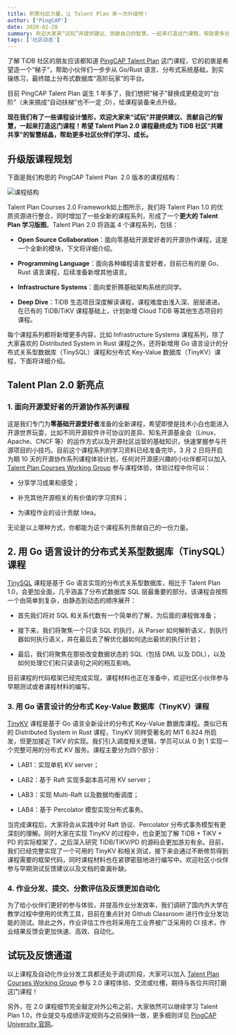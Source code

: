 ```yaml
---
title: 积聚社区力量，让 Talent Plan 来一次升级吧！
author: ['PingCAP']
date: 2020-02-28
summary: 欢迎大家来“试玩”并提供建议、贡献自己的智慧，一起来打造这门课程，帮助更多社区伙伴们学习、成长！
tags: ['社区动态']
---
```


了解 TiDB 社区的朋友应该都知道 [PingCAP Talent Plan](https://university.pingcap.com/talent-plan/) 这门课程，它的初衷是希望造一个“梯子”，帮助小伙伴们一步步从 Go/Rust 语言、分布式系统基础，到实操练习，最终踏上分布式数据库“高阶玩家”的平台。

目前 PingCAP Talent Plan 诞生 1 年多了，我们想把“梯子”替换成更稳定的“台阶”（未来搞成“自动扶梯”也不一定 ;D），给课程装备来点升级。

**现在我们有了一些课程设计雏形，欢迎大家来“试玩”并提供建议、贡献自己的智慧，一起来打造这门课程！希望 Talent Plan 2.0 课程最终成为 TiDB 社区“共建共享”的智慧结晶，帮助更多社区伙伴们学习、成长。**

## 升级版课程规划

下面是我们构思的 PingCAP Talent Plan  2.0 版本的课程结构：

![课程结构](https://download.pingcap.com/images/blog/talent-plan-readies-to-level-up/1-课程结构.png)

Talent Plan Courses 2.0 Framework如上图所示，我们将 Talent Plan 1.0 的优质资源进行整合，同时增加了一些全新的课程系列，形成了一个**更大的 Talent Plan 学习版图**。Talent Plan 2.0 将涵盖 4 个课程系列，包括：

* **Open Source Collaboration**：面向零基础开源爱好者的开源协作课程，这是一个全新的模块，下文将详细介绍。

* **Programming Language**：面向各种编程语言爱好者，目前已有的是 Go、Rust 语言课程，后续准备新增其他语言。

* **Infrastructure Systems**：面向爱折腾基础架构系统的同学。

* **Deep Dive**：TiDB 生态项目深度解读课程，课程难度由浅入深、层层递进。在已有的 TiDB/TiKV 课程基础上，计划新增 Cloud TiDB 等其他生态项目的课程。

每个课程系列都将新增更多内容，比如 Infrastructure Systems 课程系列，除了大家喜欢的 Distributed System in Rust 课程之外，还将新增用 Go 语言设计的分布式关系型数据库（TinySQL）课程和分布式 Key-Value 数据库（TinyKV）课程，下面将详细介绍。

## Talent Plan 2.0 新亮点

### 1. 面向开源爱好者的开源协作系列课程

这是我们专门为**零基础开源爱好者**准备的全新课程，希望即使是技术小白也能进入开源世界玩耍，比如不同开源软件许可协议的差异、知名开源基金会（Linux、Apache、CNCF 等）的运作方式以及开源社区运营的基础知识，快速掌握参与开源项目的小技巧。目前这个课程系列的学习资料已经准备完毕，3 月 2 日将开启为期 10 天的开源协作系列课程体验计划，任何对开源感兴趣的小伙伴都可以加入 [Talent Plan Courses Working Group](https://tidbcommunity.slack.com/archives/CR746G049) 参与课程体验，体验过程中你可以：

* 分享学习成果和感受；

* 补充其他开源相关的有价值的学习资料；

* 为课程作业的设计贡献 Idea。

无论是以上哪种方式，你都能为这个课程系列贡献自己的一份力量。

## 2. 用 Go 语言设计的分布式关系型数据库（TinySQL）课程

[TinySQL](https://github.com/pingcap-incubator/tinysql) 课程是基于 Go 语言实现的分布式关系型数据库，相比于 Talent Plan 1.0，会更加全面，几乎涵盖了分布式数据库 SQL 层最重要的部分。该课程会按照一个由简单到复杂，由静态到动态的顺序展开：

* 首先我们将对 SQL 和关系代数有一个简单的了解，为后面的课程做准备；

* 接下来，我们将聚焦一个只读 SQL 的执行，从 Parser 如何解析语义，到执行器如何执行语义，并在最后去了解优化器如何选出最优的执行计划；

* 最后，我们将聚焦在那些改变数据状态的 SQL（包括 DML 以及 DDL），以及如何处理它们和只读语句之间的相互影响。

目前课程的代码框架已经完成实现，课程材料也正在准备中，欢迎社区小伙伴参与早期测试或者课程材料的编写。

### 3. 用 Go 语言设计的分布式 Key-Value 数据库（TinyKV）课程


[TinyKV](https://github.com/pingcap-incubator/tinykv) 课程是基于 Go 语言全新设计的分布式 Key-Value 数据库课程。类似已有的 Distributed System in Rust 课程，TinyKV 同样受著名的 MIT 6.824 所启发，但更加接近 TiKV 的实现。我们引入调度相关逻辑，学员可以从 0 到 1 实现一个完整可用的分布式 KV 服务。课程主要分为四个部分：

* LAB1：实现单机 KV server；

* LAB2：基于 Raft 实现多副本高可用 KV server；

* LAB3：实现 Multi-Raft 以及数据均衡调度；

* LAB4：基于 Percolator 模型实现分布式事务。

当完成课程后，大家将会从实践中对 Raft 协议、Percolator 分布式事务模型有更深刻的理解。同时大家在实现 TinyKV 的过程中，也会更加了解 TiDB + TiKV + PD 的实际框架了，之后深入研究 TiDB/TiKV/PD 的源码会更加游刃有余。目前，我们已经完整实现了一个可用的 TinyKV 和相关测试，接下来会通过不断修剪得到课程需要的框架代码，同时课程材料也在紧锣密鼓地进行编写中。欢迎社区小伙伴参与早期测试反馈建议以及文档的查漏补缺。

### 4. 作业分发、提交、分数评估及反馈更加自动化

为了给小伙伴们更好的参与体验，并提高作业分发效率，我们调研了国内外大学在教学过程中使用的优秀工具，目前在重点针对 Github Classroom 进行作业分发功能的测试。除此之外，作业评估工作也将采用在工业界被广泛采用的 CI 技术，作业结果反馈会更加快速、高效、自动化。

## 试玩及反馈通道

以上课程及自动化作业分发工具都还处于调试阶段，大家可以加入 [Talent Plan Courses Working Group](https://tidbcommunity.slack.com/archives/CR746G049) 参与 2.0 课程体验、交流或吐槽，期待与各位共同打磨这门课程！

另外，在 2.0 课程细节完全敲定对外公布之前，大家依然可以继续学习 Talent Plan 1.0，作业提交与成绩评定规则与之前保持一致，更多细则详见 [PingCAP University 官网](https://university.pingcap.com/talent-plan/)。 